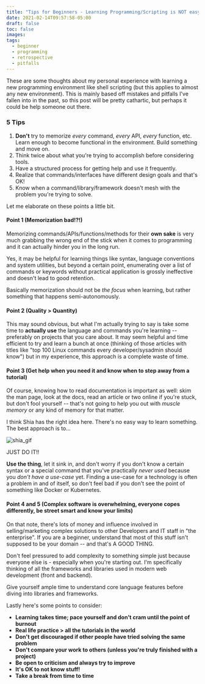 ```yaml
---
title: "Tips for Beginners - Learning Programming/Scripting is NOT easy"
date: 2021-02-14T09:57:58-05:00
draft: false
toc: false
images:
tags:
  - beginner
  - programming
  - retrospective
  - pitfalls
---
```


These are some thoughts about my personal experience with learning a new programming
environment like shell scripting (but this applies to almost any new environment).
This is mainly based off mistakes and pitfalls I've fallen into in the past, so this
post will be pretty cathartic, but perhaps it could be help someone out there.

### 5 Tips

1. **Don't** try to memorize _every_ command, _every_ API, _every_ function, etc.
   Learn enough to become functional in the environment. Build something and move on.
2. Think twice about what you're trying to accomplish before considering tools.
3. Have a structured process for getting help and use it frequently.
4. Realize that commands/interfaces have different design goals and that's OK!
5. Know when a command/library/framework doesn't mesh with the problem you're trying to solve.

Let me elaborate on these points a little bit.

#### Point 1 (Memorization bad!?!)

Memorizing commands/APIs/functions/methods for their **own sake** is very much
grabbing the wrong end of the stick when it comes to programming and it can
actually hinder you in the long run.

Yes, it may be helpful for learning things like syntax, language conventions and system utilities,
but beyond a certain point, enumerating over a list of commands or keywords
without practical application is grossly ineffective and doesn't lead to good retention.

Basically memorization should not be _the focus_ when learning, but rather
something that happens semi-autonomously.

#### Point 2 (Quality > Quantity)

This may sound obvious, but what I'm actually trying to say is take some time
to **actually use** the language and commands you're learning -- preferably on projects that
you care about. It may seem helpful and time efficient to try and learn a bunch at once
(thinking of those articles with titles like "top 100 Linux commands every developer/sysadmin should know")
but in my experience, this approach is a complete waste of time.

#### Point 3 (Get help when you need it and know when to step away from a tutorial)

Of course, knowing how to read documentation is important as well: skim the man page,
look at the docs, read an article or two online if you're stuck,
but don't fool yourself -- that's not going to help you out with _muscle memory_
or any kind of memory for that matter.

I think Shia has the right idea here. There's no easy way to learn something.
The best approach is to...

![shia_gif](/images/posts/tips-for-beginners-learning-programming/shia.gif)

JUST DO IT!!

**Use the thing**, let it sink in, and don't worry if you don't know a certain syntax
or a special command that you've practically _never used_ because you _don't have a use-case_ yet.
Finding a use-case for a technology is often a problem in and of itself, so don't
feel bad if you don't see the point of something like Docker or Kubernetes.

#### Point 4 and 5 (Complex software is overwhelming, everyone copes differently, be street smart and know your limits)

On that note, there's lots of money and influence involved in selling/marketing
complex solutions to other Developers and IT staff in "the enterprise". If you
are a beginner, understand that most of this stuff isn't supposed to be your domain
-- and that's A GOOD THING.

Don't feel pressured to add complexity to something simple just because everyone
else is - especially when you're starting out. I'm specifically thinking of
all the frameworks and libraries used in modern web development (front and backend).

Give yourself ample time to understand core language features before diving into
libraries and frameworks.

Lastly here's some points to consider:

- **Learning takes time; pace yourself and don't cram until the point of burnout**
- **Real life practice > all the tutorials in the world**
- **Don't get discouraged if other people have tried solving the same problem**
- **Don't compare your work to others (unless you're truly finished with a project)**
- **Be open to criticism and always try to improve**
- **It's OK to not know stuff!**
- **Take a break from time to time**
